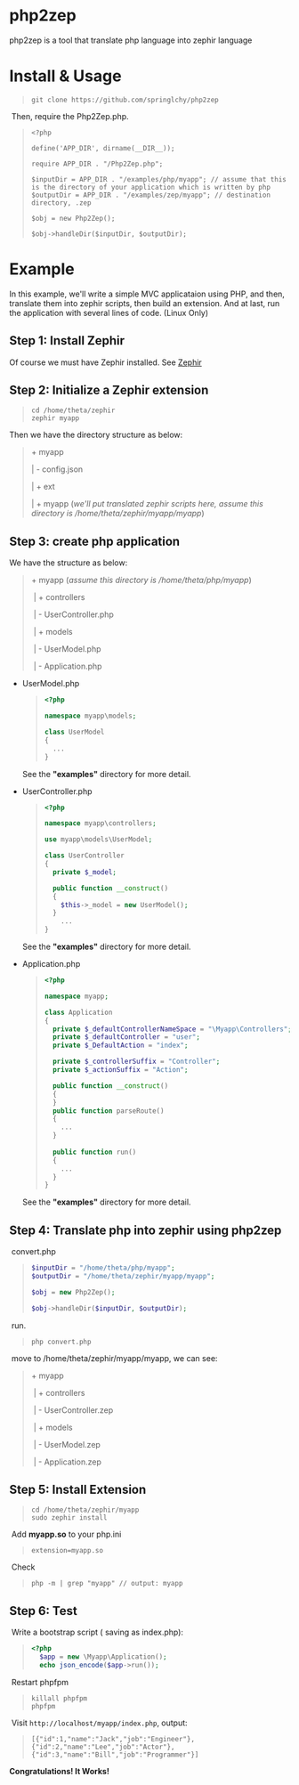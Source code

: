 # php2zep
php2zep is a tool that translate php language into zephir language

# Install & Usage

> ```
> git clone https://github.com/springlchy/php2zep
> ```

​ Then, require the Php2Zep.php.

> ```
> <?php
>
> define('APP_DIR', dirname(__DIR__));
>
> require APP_DIR . "/Php2Zep.php";
>
> $inputDir = APP_DIR . "/examples/php/myapp"; // assume that this is the directory of your application which is written by php
> $outputDir = APP_DIR . "/examples/zep/myapp"; // destination directory, .zep
>
> $obj = new Php2Zep();
>
> $obj->handleDir($inputDir, $outputDir);
> ```

# Example

In this example, we'll write a simple MVC applicataion using PHP, and then, translate them into zephir scripts, then build an extension. And at last, run the application with several lines of code. (Linux Only)

## Step 1: Install Zephir

Of course we must have Zephir installed. See [Zephir](https://zephir-lang.com)

## Step 2: Initialize a Zephir extension

> ``` zephir myapp
> cd /home/theta/zephir
> zephir myapp
> ```

Then we have the directory structure as below:

  >\+ myapp
  >
  >   | - config.json
  >
  >   | + ext
  >
  >   | + myapp (*we'll put translated zephir scripts here, assume this directory is /home/theta/zephir/myapp/myapp*)

## Step 3: create php application

We have the structure as below:

>\+ myapp (*assume this directory is /home/theta/php/myapp*)
>
>​    | + controllers
>
>​         | - UserController.php
>
>​    | + models
>
>​         | - UserModel.php
>
>​    | - Application.php

* UserModel.php

  > ``` php
  > <?php
  >
  > namespace myapp\models;
  >
  > class UserModel
  > {
  >   ...
  > }
  > ```

  See the **"examples"** directory for more detail.

* UserController.php

  > ``` php
  > <?php
  >
  > namespace myapp\controllers;
  >
  > use myapp\models\UserModel;
  >
  > class UserController
  > {
  >   private $_model;
  >
  >   public function __construct()
  >   {
  >     $this->_model = new UserModel();
  >   }
  >     ...
  > }
  > ```

  See the **"examples"** directory for more detail.

* Application.php

  > ``` php
  > <?php
  >
  > namespace myapp;
  >
  > class Application
  > {
  >   private $_defaultControllerNameSpace = "\Myapp\Controllers";
  >   private $_defaultController = "user";
  >   private $_DefaultAction = "index";
  >
  >   private $_controllerSuffix = "Controller";
  >   private $_actionSuffix = "Action";
  >
  >   public function __construct()
  >   {
  >   }
  >   public function parseRoute()
  >   {
  >     ...
  >   }
  >   
  >   public function run()
  >   {
  >     ...
  >   }
  > }
  > ```
  >

  See the **"examples"** directory for more detail.


## Step 4: Translate php into zephir using php2zep

​ convert.php

> ``` php
> $inputDir = "/home/theta/php/myapp";
> $outputDir = "/home/theta/zephir/myapp/myapp";
>
> $obj = new Php2Zep();
>
> $obj->handleDir($inputDir, $outputDir);
> ```

​      run.

> ``` shell
> php convert.php
> ```

​       move to /home/theta/zephir/myapp/myapp, we can see:

>\+ myapp
>
>​    | + controllers
>
>​         | - UserController.zep
>
>​    | + models
>
>​         | - UserModel.zep
>
>​    | - Application.zep

## Step 5: Install Extension

> ```
> cd /home/theta/zephir/myapp
> sudo zephir install
> ```

​       Add **myapp.so** to your php.ini

> ```
> extension=myapp.so
> ```

​       Check

> ```
> php -m | grep "myapp" // output: myapp
> ```

## Step 6: Test
​       Write a bootstrap script ( saving as index.php):

> ``` php
> <?php
>   $app = new \Myapp\Application();
>   echo json_encode($app->run());
> ```

​       Restart phpfpm

> ```shell
> killall phpfpm
> phpfpm
> ```

​      Visit `http://localhost/myapp/index.php`, output:

> ```
> [{"id":1,"name":"Jack","job":"Engineer"},{"id":2,"name":"Lee","job":"Actor"},{"id":3,"name":"Bill","job":"Programmer"}]
> ```

  **Congratulations! It Works!**

